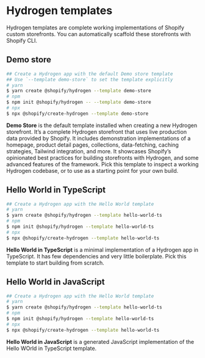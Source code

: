# Hydrogen templates

Hydrogen templates are complete working implementations of Shopify custom storefronts. You can automatically scaffold these storefronts with Shopify CLI.

## Demo store

```sh
## Create a Hydrogen app with the default Demo store template
## Use `--template demo-store` to set the template explicitly
# yarn
$ yarn create @shopify/hydrogen --template demo-store
# npm
$ npm init @shopify/hydrogen -- --template demo-store
# npx
$ npx @shopify/create-hydrogen --template demo-store
```

**Demo Store** is the default template installed when creating a new Hydrogen storefront. It’s a complete Hydrogen storefront that uses live production data provided by Shopify. It includes demonstration implementations of a homepage, product detail pages, collections, data-fetching, caching strategies, Tailwind integration, and more. It showcases Shopify’s opinionated best practices for building storefronts with Hydrogen, and some advanced features of the framework. Pick this template to inspect a working Hydrogen codebase, or to use as a starting point for your own build.

## Hello World in TypeScript

```sh
## Create a Hydrogen app with the Hello World template
# yarn
$ yarn create @shopify/hydrogen --template hello-world-ts
# npm
$ npm init @shopify/hydrogen --template hello-world-ts
# npx
$ npx @shopify/create-hydrogen --template hello-world-ts
```

**Hello World in TypeScript** is a minimal implementation of a Hydrogen app in TypeScript. It has few dependencies and very little boilerplate. Pick this template to start building from scratch.

## Hello World in JavaScript

```sh
## Create a Hydrogen app with the Hello World template
# yarn
$ yarn create @shopify/hydrogen --template hello-world-ts
# npm
$ npm init @shopify/hydrogen --template hello-world-ts
# npx
$ npx @shopify/create-hydrogen --template hello-world-ts
```

**Hello World in JavaScript** is a generated JavaScript implementation of the Hello WOrld in TypeScript template.
